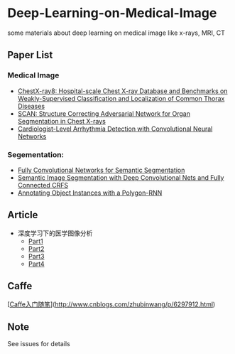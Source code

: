 # Deep-Learning-on-Medical-Image
some materials about deep learning on medical image like x-rays, MRI, CT

## Paper List

### Medical Image
* [ChestX-ray8: Hospital-scale Chest X-ray Database and Benchmarks on Weakly-Supervised Classification and Localization of Common Thorax Diseases](https://arxiv.org/abs/1705.02315)
* [SCAN: Structure Correcting Adversarial Network for Organ Segmentation in Chest X-rays](https://arxiv.org/abs/1703.08770)
* [Cardiologist-Level Arrhythmia Detection with Convolutional Neural Networks](https://arxiv.org/abs/1707.01836)

### Segementation:
* [Fully Convolutional Networks for Semantic Segmentation](http://arxiv.org/abs/1411.4038)
* [Semantic Image Segmentation with Deep Convolutional Nets and Fully Connected CRFS](http://arxiv.org/pdf/1412.7062v3.pdf)
* [Annotating Object Instances with a Polygon-RNN](https://arxiv.org/abs/1704.05548)

## Article

* 深度学习下的医学图像分析
  * [Part1](https://www.leiphone.com/news/201706/xwSoWmhNgkn34iGS.html)
  * [Part2](https://www.leiphone.com/news/201706/UvZxrlbedfT7Meid.html)
  * [Part3](https://www.leiphone.com/news/201707/Sm39kRgkg28iwv9s.html)
  * [Part4](https://www.leiphone.com/news/201707/oHpedrbiTzU4nKvK.html)


## Caffe

[[Caffe入门随笔](http://www.cnblogs.com/zhubinwang/p/6297912.html)](http://www.cnblogs.com/zhubinwang/p/6297912.html)

## Note

See issues for details

